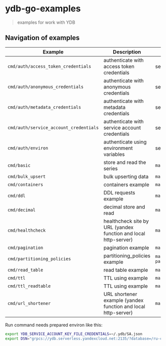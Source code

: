 # ydb-go-examples

> examples for work with YDB 

## Navigation of examples

Example | Description | Run command
--- | --- | ---
`cmd/auth/access_token_credentials` | authenticate with access token credentials | see [README.md](https://github.com/ydb-platform/ydb-go-examples/tree/master/cmd/access_token_credentials#readme)
`cmd/auth/anonymous_credentials` | authenticate with anonymous credentials | see [README.md](https://github.com/ydb-platform/ydb-go-examples/tree/master/cmd/anonymous_credentials#readme)
`cmd/auth/metadata_credentials` | authenticate with metadata credentials | see [README.md](https://github.com/ydb-platform/ydb-go-examples/tree/master/cmd/metadata_credentials#readme)
`cmd/auth/service_account_credentials` | authenticate with service account credentials | see [README.md](https://github.com/ydb-platform/ydb-go-examples/tree/master/cmd/service_account_credentials#readme)
`cmd/auth/environ` | authenticate using environment variables | see [README.md](https://github.com/ydb-platform/ydb-go-examples/tree/master/cmd/auth/environ#readme)
`cmd/basic` | store and read the series  | `make basic`
`cmd/bulk_upsert` | bulk upserting data | `make bulk_upsert`
`cmd/containers` | containers example | `make containers`
`cmd/ddl` | DDL requests example | `make ddl`
`cmd/decimal` | decimal store and read | `make decimal`
`cmd/healthcheck` | healthcheck site by URL (yandex function and local http-server) | `make healthcheck`
`cmd/pagination` | pagination example | `make pagination`
`cmd/partitioning_policies` | partitioning_policies example | `make partitioning_policies`
`cmd/read_table` | read table example | `make read_table`
`cmd/ttl` | TTL using example | `make ttl`
`cmd/ttl_readtable` | TTL using example | `make ttl_readtable`
`cmd/url_shortener` | URL shortener example (yandex function and local http-server) | `make url_shortener`

Run command needs prepared environ like this:
```bash
export YDB_SERVICE_ACCOUNT_KEY_FILE_CREDENTIALS=~/.ydb/SA.json
export DSN="grpcs://ydb.serverless.yandexcloud.net:2135/?database=/ru-central1/b1g8skpblkos03malf3s/etn02qhd0tfkrq4riqgd"
```
